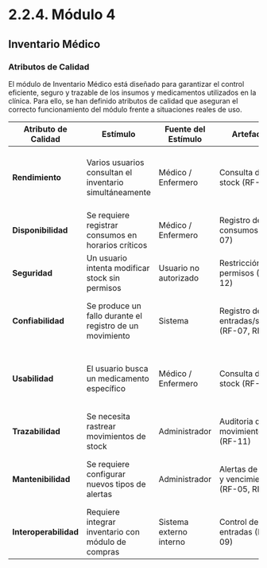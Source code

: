 # 2.2.4. Módulo 4  
## Inventario Médico  
### Atributos de Calidad

El módulo de Inventario Médico está diseñado para garantizar el control eficiente, seguro y trazable de los insumos y medicamentos utilizados en la clínica. Para ello, se han definido atributos de calidad que aseguran el correcto funcionamiento del módulo frente a situaciones reales de uso.

| **Atributo de Calidad** | **Estímulo** | **Fuente del Estímulo** | **Artefacto** | **Entorno** | **Respuesta** | **Medida de Respuesta** |
|------------------------|-------------|--------------------------|---------------|-------------|---------------|-------------------------|
| **Rendimiento** | Varios usuarios consultan el inventario simultáneamente | Médico / Enfermero | Consulta de stock (RF-04) | Operación normal | Las búsquedas deben hacerse de manera rápida y eficiente | Tiempo de respuesta < 3 segundos |
| **Disponibilidad** | Se requiere registrar consumos en horarios críticos | Médico / Enfermero | Registro de consumos (RF-07) | Operación 24/7 | El sistema debe estar disponible sin interrupciones | 99% de disponibilidad |
| **Seguridad** | Un usuario intenta modificar stock sin permisos | Usuario no autorizado | Restricción de permisos (RF-12) | En operación | Bloqueo del intento y registro en bitácora | 100% de intentos no autorizados bloqueados |
| **Confiabilidad** | Se produce un fallo durante el registro de un movimiento | Sistema | Registro de entradas/salidas (RF-07, RF-09) | Actualización de stock | Se asegura consistencia mediante transacciones seguras | 0% de inconsistencias en inventario |
| **Usabilidad** | El usuario busca un medicamento específico | Médico / Enfermero | Consulta de stock (RF-03) | Operación normal | Interfaz sencilla con filtros por nombre, código o categoría | Tiempo de búsqueda ≤ 10 segundos |
| **Trazabilidad** | Se necesita rastrear movimientos de stock | Administrador | Auditoria de movimientos (RF-11) | Auditoría | Registro detallado de cada entrada y salida | 100% de operaciones trazables |
| **Mantenibilidad** | Se requiere configurar nuevos tipos de alertas | Administrador | Alertas de stock y vencimiento (RF-05, RF-06) | Evolución del módulo | Cambios simples que no afecten al resto del sistema | Tiempo de actualización ≤ 4 horas |
| **Interoperabilidad** | Requiere integrar inventario con módulo de compras | Sistema externo interno | Control de entradas (RF-09) | Integración interna | Comunicación con módulo de compras sin pérdida de datos | 100% de órdenes vinculadas correctamente |
